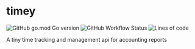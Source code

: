 # timey
![GitHub go.mod Go version](https://img.shields.io/github/go-mod/go-version/ferdoran/timey)
![GitHub Workflow Status](https://img.shields.io/github/workflow/status/ferdoran/timey/Build)
![Lines of code](https://img.shields.io/tokei/lines/github/ferdoran/timey)

A tiny time tracking and management api for accounting reports


